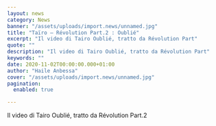 ```yaml
---
layout: news
category: News
banner: "/assets/uploads/import.news/unnamed.jpg"
title: "Taïro – Révolution Part.2 : Oublié"
excerpt: "Il video di Tairo Oublié, tratto da Révolution Part"
quote: ""
description: "Il video di Tairo Oublié, tratto da Révolution Part"
keywords: ""
date: 2020-11-02T00:00:00.000+01:00
author: "Haile Anbessa"
cover: "/assets/uploads/import.news/unnamed.jpg"
pagination:
  enabled: true

---
```


Il video di Tairo Oublié, tratto da Révolution Part.2